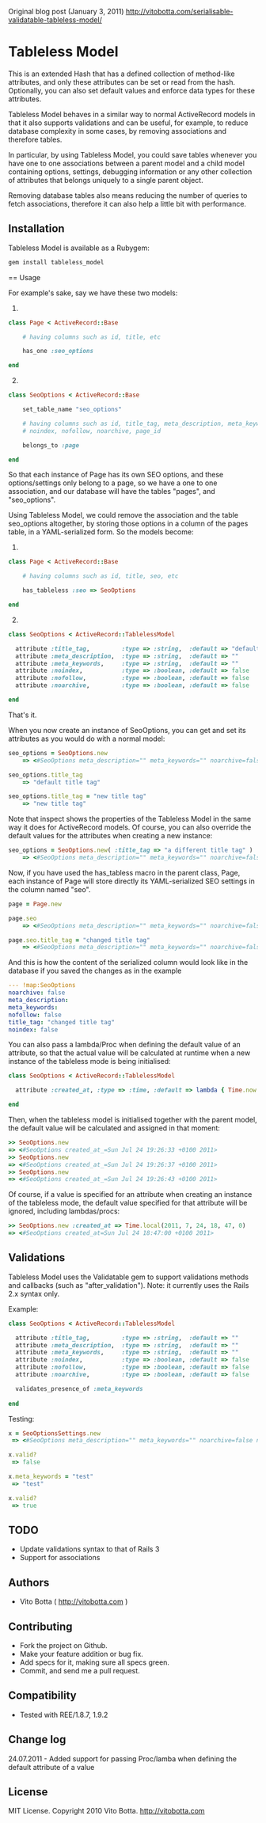 Original blog post (January 3, 2011)
http://vitobotta.com/serialisable-validatable-tableless-model/


# Tableless Model

This is an extended Hash that has a defined collection of method-like attributes, and only these attributes can be set or read from the hash. 
Optionally, you can also set default values and enforce data types for these attributes.

Tableless Model behaves in a similar way to normal ActiveRecord models in that it also supports validations and can be useful, for example, to reduce database complexity in some cases, by removing associations and therefore tables. 

In particular, by using Tableless Model, you could save tables whenever you have one to one associations between a parent model and a child model containing options, settings, debugging information or any other collection of attributes that belongs uniquely to a single parent object.

Removing database tables also means reducing the number of queries to fetch associations, therefore it can also help a little bit with performance.


## Installation

Tableless Model is available as a Rubygem:

``` bash
gem install tableless_model
``` 		

== Usage

For example's sake, say we have these two models:

1)

``` ruby
class Page < ActiveRecord::Base

	# having columns such as id, title, etc

	has_one :seo_options

end
```

2) 

``` ruby
class SeoOptions < ActiveRecord::Base

	set_table_name "seo_options"

	# having columns such as id, title_tag, meta_description, meta_keywords, 
	# noindex, nofollow, noarchive, page_id

	belongs_to :page

end
```

So that each instance of Page has its own SEO options, and these options/settings only belong to a page, so we have a one to one association, and our database will have the tables "pages", and "seo_options".

Using Tableless Model, we could remove the association and the table seo_options altogether, by storing those options in a column of the pages table, in a YAML-serialized form. So the models become:


1)

``` ruby
class Page < ActiveRecord::Base

	# having columns such as id, title, seo, etc

	has_tableless :seo => SeoOptions

end
```

2) 

``` ruby
class SeoOptions < ActiveRecord::TablelessModel

  attribute :title_tag,         :type => :string,  :default => "default title tag"
  attribute :meta_description,  :type => :string,  :default => ""  
  attribute :meta_keywords,     :type => :string,  :default => ""  
  attribute :noindex,           :type => :boolean, :default => false 
  attribute :nofollow,          :type => :boolean, :default => false 
  attribute :noarchive,         :type => :boolean, :default => false 

end
``` 

That's it. 

When you now create an instance of SeoOptions, you can get and set its attributes as you would do with a normal model:

``` ruby
seo_options = SeoOptions.new
 	=> <#SeoOptions meta_description="" meta_keywords="" noarchive=false nofollow=false noindex=false title_tag="default title tag">

seo_options.title_tag
	=> "default title tag"

seo_options.title_tag = "new title tag"
	=> "new title tag"
``` 
			
Note that inspect	shows the properties of the Tableless Model in the same way it does for ActiveRecord models.
Of course, you can also override the default values for the attributes when creating a new instance:

``` ruby
seo_options = SeoOptions.new( :title_tag => "a different title tag" )
 	=> <#SeoOptions meta_description="" meta_keywords="" noarchive=false nofollow=false noindex=false title_tag="a different title tag">
``` 

Now, if you have used the has_tabless macro in the parent class, Page, each instance of Page will store directly its YAML-serialized SEO settings in the column named "seo". 

``` ruby
page = Page.new

page.seo
 	=> <#SeoOptions meta_description="" meta_keywords="" noarchive=false nofollow=false noindex=false title_tag="default title tag">

page.seo.title_tag = "changed title tag"
 	=> <#SeoOptions meta_description="" meta_keywords="" noarchive=false nofollow=false noindex=false title_tag="changed title tag">
``` 

And this is how the content of the serialized column would look like in the database if you saved the changes as in the example

``` yaml
--- !map:SeoOptions 
noarchive: false
meta_description: 
meta_keywords: 
nofollow: false
title_tag: "changed title tag"
noindex: false
``` 

You can also pass a lambda/Proc when defining the default value of an attribute, so that the actual value will be calculated at runtime when a new instance of the tableless mode is being initialised:

``` ruby
class SeoOptions < ActiveRecord::TablelessModel

  attribute :created_at, :type => :time, :default => lambda { Time.now }   

end

```

Then, when the tableless model is initialised together with the parent model, the default value will be calculated and assigned in that moment:

``` ruby
>> SeoOptions.new
=> <#SeoOptions created_at_=Sun Jul 24 19:26:33 +0100 2011>
>> SeoOptions.new
=> <#SeoOptions created_at_=Sun Jul 24 19:26:37 +0100 2011>
>> SeoOptions.new
=> <#SeoOptions created_at_=Sun Jul 24 19:26:43 +0100 2011>
```

Of course, if a value is specified for an attribute when creating an instance of the tableless mode, the default value specified for that attribute will be ignored, including lambdas/procs:

``` ruby
>> SeoOptions.new :created_at => Time.local(2011, 7, 24, 18, 47, 0)
=> <#SeoOptions created_at=Sun Jul 24 18:47:00 +0100 2011>
```

## Validations

Tableless Model uses the Validatable gem to support validations methods and callbacks (such as "after_validation").
Note: it currently uses the Rails 2.x syntax only.

Example:

``` ruby
class SeoOptions < ActiveRecord::TablelessModel

  attribute :title_tag,         :type => :string,  :default => ""
  attribute :meta_description,  :type => :string,  :default => ""  
  attribute :meta_keywords,     :type => :string,  :default => ""  
  attribute :noindex,           :type => :boolean, :default => false 
  attribute :nofollow,          :type => :boolean, :default => false 
  attribute :noarchive,         :type => :boolean, :default => false 

  validates_presence_of :meta_keywords
	
end
``` 

Testing:

``` ruby
x = SeoOptionsSettings.new
 => <#SeoOptions meta_description="" meta_keywords="" noarchive=false nofollow=false noindex=false title_tag="">

x.valid?
 => false

x.meta_keywords = "test"
 => "test"

x.valid?
 => true 
``` 

## TODO

* Update validations syntax to that of Rails 3
* Support for associations


## Authors

* Vito Botta ( http://vitobotta.com )

## Contributing

* Fork the project on Github.
* Make your feature addition or bug fix.
* Add specs for it, making sure all specs green.
* Commit, and send me a pull request.

## Compatibility

* Tested with REE/1.8.7, 1.9.2

## Change log

24.07.2011 - Added support for passing Proc/lamba when defining the default attribute of a value

## License

MIT License. Copyright 2010 Vito Botta. http://vitobotta.com

